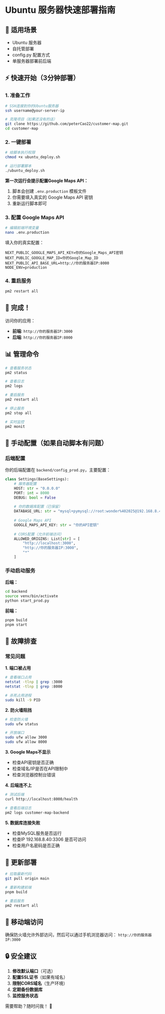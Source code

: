 # Ubuntu 服务器快速部署指南

## 🎯 适用场景
- Ubuntu 服务器
- 自托管部署
- config.py 配置方式
- 单服务器部署前后端

## ⚡ 快速开始（3分钟部署）

### 1. 准备工作
```bash
# SSH连接到你的Ubuntu服务器
ssh username@your-server-ip

# 克隆项目（如果还没有的话）
git clone https://github.com/peterCao22/customer-map.git
cd customer-map
```

### 2. 一键部署
```bash
# 给脚本执行权限
chmod +x ubuntu_deploy.sh

# 运行部署脚本
./ubuntu_deploy.sh
```

**第一次运行会提示配置Google Maps API：**
1. 脚本会创建 `.env.production` 模板文件
2. 你需要填入真实的 Google Maps API 密钥
3. 重新运行脚本即可

### 3. 配置 Google Maps API
```bash
# 编辑前端环境变量
nano .env.production
```

填入你的真实配置：
```env
NEXT_PUBLIC_GOOGLE_MAPS_API_KEY=你的Google_Maps_API密钥
NEXT_PUBLIC_GOOGLE_MAP_ID=你的Google_Map_ID
NEXT_PUBLIC_API_BASE_URL=http://你的服务器IP:8000
NODE_ENV=production
```

### 4. 重启服务
```bash
pm2 restart all
```

## 🎉 完成！

访问你的应用：
- **前端**: `http://你的服务器IP:3000`
- **后端**: `http://你的服务器IP:8000`

## 📊 管理命令

```bash
# 查看服务状态
pm2 status

# 查看日志
pm2 logs

# 重启服务
pm2 restart all

# 停止服务
pm2 stop all

# 实时监控
pm2 monit
```

## 🔧 手动配置（如果自动脚本有问题）

### 后端配置
你的后端配置在 `backend/config_prod.py`，主要配置：

```python
class Settings(BaseSettings):
    # 服务器配置
    HOST: str = "0.0.0.0"
    PORT: int = 8000
    DEBUG: bool = False
    
    # 你的数据库配置（已保留）
    DATABASE_URL: str = "mysql+pymysql://root:wonder%402025@192.168.8.40:3306/structured"
    
    # Google Maps API
    GOOGLE_MAPS_API_KEY: str = "你的API密钥"
    
    # CORS配置（允许前端访问）
    ALLOWED_ORIGINS: List[str] = [
        "http://localhost:3000",
        "http://你的服务器IP:3000",
        "*"
    ]
```

### 手动启动服务

**后端：**
```bash
cd backend
source venv/bin/activate
python start_prod.py
```

**前端：**
```bash
pnpm build
pnpm start
```

## 🚨 故障排查

### 常见问题

**1. 端口被占用**
```bash
# 查看端口占用
netstat -tlnp | grep :3000
netstat -tlnp | grep :8000

# 杀死占用进程
sudo kill -9 PID
```

**2. 防火墙阻挡**
```bash
# 检查防火墙
sudo ufw status

# 开放端口
sudo ufw allow 3000
sudo ufw allow 8000
```

**3. Google Maps不显示**
- 检查API密钥是否正确
- 检查域名/IP是否在API限制中
- 检查浏览器控制台错误

**4. 后端连不上**
```bash
# 测试后端
curl http://localhost:8000/health

# 查看后端日志
pm2 logs customer-map-backend
```

**5. 数据库连接失败**
- 检查MySQL服务是否运行
- 检查IP 192.168.8.40:3306 是否可访问
- 检查用户名密码是否正确

## 🔄 更新部署

```bash
# 拉取最新代码
git pull origin main

# 重新构建前端
pnpm build

# 重启服务
pm2 restart all
```

## 📱 移动端访问

确保防火墙允许外部访问，然后可以通过手机浏览器访问：
`http://你的服务器IP:3000`

## 🔒 安全建议

1. **修改默认端口**（可选）
2. **配置SSL证书**（如果有域名）
3. **限制CORS域名**（生产环境）
4. **定期备份数据库**
5. **监控服务状态**

需要帮助？随时问我！ 🚀
